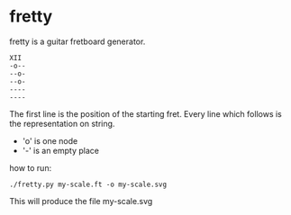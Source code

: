 # fretty

fretty is a guitar fretboard generator.

    XII
    -o--
    --o-
    --o-
    ----
    ----

The first line is the position of the starting fret.
Every line which follows is the representation on string.

* 'o' is one node
* '-' is an empty place

how to run:

    ./fretty.py my-scale.ft -o my-scale.svg

This will produce the file my-scale.svg

